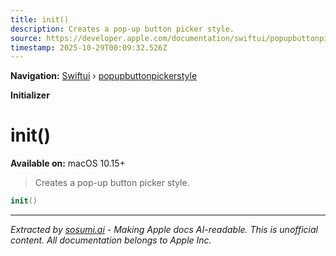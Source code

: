 ```yaml
---
title: init()
description: Creates a pop-up button picker style.
source: https://developer.apple.com/documentation/swiftui/popupbuttonpickerstyle/init()
timestamp: 2025-10-29T00:09:32.526Z
---
```


**Navigation:** [Swiftui](/documentation/swiftui) › [popupbuttonpickerstyle](/documentation/swiftui/popupbuttonpickerstyle)

**Initializer**

# init()

**Available on:** macOS 10.15+

> Creates a pop-up button picker style.

```swift
init()
```

---

*Extracted by [sosumi.ai](https://sosumi.ai) - Making Apple docs AI-readable.*
*This is unofficial content. All documentation belongs to Apple Inc.*
